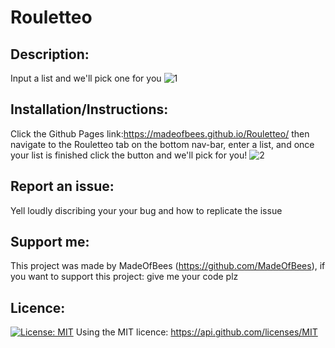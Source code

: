# Rouletteo 

    
## Description: 
 Input a list and we'll pick one for you 
![1](https://user-images.githubusercontent.com/9198297/205467513-3691a982-2fb5-4f07-8bd0-b7ef407dd640.jpg)

    
## Installation/Instructions: 
 Click the Github Pages link:https://madeofbees.github.io/Rouletteo/ then navigate to the Rouletteo tab on the bottom nav-bar, enter a list, and once your list is finished click the button and we'll pick for you! 
![2](https://user-images.githubusercontent.com/9198297/205467516-62a38035-dbf3-46d3-aa7b-5ee6e65ab7ad.jpg)

    
## Report an issue: 
 Yell loudly discribing your your bug and how to replicate the issue

    
## Support me: 
 This project was made by MadeOfBees (https://github.com/MadeOfBees), if you want to support this project: give me your code plz

    
## Licence: 
 [![License: MIT](https://img.shields.io/badge/License-MIT-yellow.svg)](https://opensource.org/licenses/MIT)
 Using the MIT licence: https://api.github.com/licenses/MIT 
